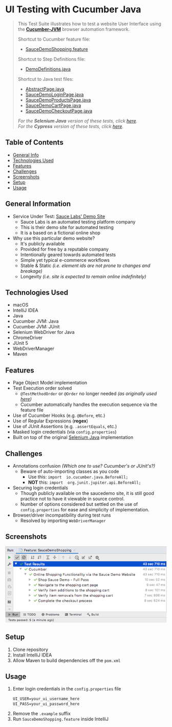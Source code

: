 
# UI Testing with Cucumber Java

> This Test Suite illustrates how to test a website User Interface using the [**Cucumber-JVM**](https://cucumber.io/docs/installation/java/) browser automation framework.
> 
> Shortcut to Cucumber feature file:
> * [SauceDemoShopping.feature](./src/test/resources/SauceDemoShopping.feature)
> 
> Shortcut to Step Definitions file:
> * [DemoDefinitions.java](./src/test/java/stepdefs/DemoDefinitions.java)
> 
> Shortcut to Java test files:
> * [AbstractPage.java](./src/test/java/pageobjects/AbstractPage.java)
> * [SauceDemoLoginPage.java](./src/test/java/pageobjects/SauceDemoLoginPage.java)
> * [SauceDemoProductsPage.java](./src/test/java/pageobjects/SauceDemoProductsPage.java)
> * [SauceDemoCartPage.java](./src/test/java/pageobjects/SauceDemoCartPage.java)
> * [SauceDemoCheckoutPage.java](./src/test/java/pageobjects/SauceDemoCheckoutPage.java)
> 
> _For the **Selenium Java** version of these tests, click_ [_here_](../selenium-java). <br> _For the **Cypress** version of these tests, click_ [_here_](../cypress-node). 

## Table of Contents
* [General Info](#general-information)
* [Technologies Used](#technologies-used)
* [Features](#features)
* [Challenges](#challenges)
* [Screenshots](#screenshots)
* [Setup](#setup)
* [Usage](#usage)


## General Information
- Service Under Test: [Sauce Labs' Demo Site](https://www.saucedemo.com/)
  - Sauce Labs is an automated testing platform company
  - This is their demo site for automated testing
  - It is a based on a fictional online shop
- Why use this particular demo website?
  - It's publicly available
  - Provided for free by a reputable company
  - Intentionally geared towards automated tests
  - Simple yet typical e-commerce workflows
  - Stable & Static  _(i.e. element ids are not prone to changes and breakage)_
  - Longevity _(i.e. site is expected to remain online indefinitely)_


## Technologies Used
- macOS
- IntelliJ IDEA
- Java
- Cucumber JVM: Java
- Cucumber JVM: JUnit
- Selenium WebDriver for Java
- ChromeDriver
- JUnit 5
- WebDriverManager
- Maven 


## Features
- Page Object Model implementation
- Test Execution order solved
    -  `@TestMethodOrder` or `@Order` no longer needed _(as originally used [here](../selenium-java))_
    - Cucumber automatically handles the execution sequence via the feature file
- Use of Cucumber Hooks (e.g. `@Before`, etc.)
- Use of Regular Expressions (**regex**)
- Use of JUnit Assertions (e.g. `.assertEquals`, etc.)
- Masked login credentials (via `config.properties`)
- Built on top of the original [Selenium Java](../selenium-java) implementation


## Challenges
- Annotations confusion _(Which one to use? Cucumber's or JUnit's?)_
    - Beware of auto-importing classes as you code
        - Use this: `import  io.cucumber.java.BeforeAll;`
        - **NOT** this: `import  org.junit.jupiter.api.BeforeAll;`
- Securing login credentials
    - Though publicly available on the saucedemo site, it is still good practice not to have it viewable in source control.
    - Number of options considered but settled on the use of `config.properties` for ease and simplicity of implementation.
- Browser/driver incompatibility during test runs
    - Resolved by importing `WebDriverManager`


## Screenshots
![Test Results](./screenshot20220623_cucumber-java.png)


## Setup
1. Clone repository
2. Install IntelliJ IDEA
3. Allow Maven to build dependencies off the `pom.xml`


## Usage
1. Enter login credentials in the `config.properties`  file
    ```
   UI_USER=your_ui_username_here
   UI_PASS=your_ui_password_here
   ```
2. Remove the `.example` suffix
3. Run `SauceDemoShopping.feature` inside IntelliJ
